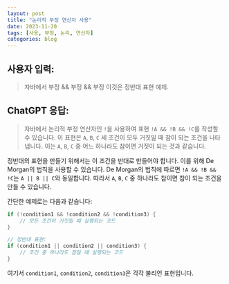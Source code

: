 ```yaml
---
layout: post
title: "논리적 부정 연산자 사용"
date: 2023-11-20
tags: [사용, 부정, 논리, 연산자]
categories: blog
---
```


## 사용자 입력:
> 자바에서  부정 && 부정 && 부정       이것은 정반대 표현 예제.

## ChatGPT 응답:
> 자바에서 논리적 부정 연산자인 `!`을 사용하여 표현 `!A && !B && !C`를 작성할 수 있습니다. 이 표현은 `A`, `B`, `C` 세 조건이 모두 거짓일 때 참이 되는 조건을 나타냅니다. 이는 `A`, `B`, `C` 중 어느 하나라도 참이면 거짓이 되는 것과 같습니다.

정반대의 표현을 만들기 위해서는 이 조건을 반대로 만들어야 합니다. 이를 위해 De Morgan의 법칙을 사용할 수 있습니다. De Morgan의 법칙에 따르면 `!A && !B && !C`는 `A || B || C`와 동일합니다. 따라서 `A`, `B`, `C` 중 하나라도 참이면 참이 되는 조건을 만들 수 있습니다.

간단한 예제로는 다음과 같습니다:

```java
if (!condition1 && !condition2 && !condition3) {
    // 모든 조건이 거짓일 때 실행되는 코드
}

// 정반대 표현:
if (condition1 || condition2 || condition3) {
    // 조건 중 하나라도 참일 때 실행되는 코드
}
```

여기서 `condition1`, `condition2`, `condition3`은 각각 불리언 표현입니다.

